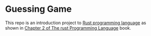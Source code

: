 # Guessing Game

This repo is an introduction project to [Rust programming language](https://www.rust-lang.org/) as shown in [Chapter 2 of The rust Programming Language](https://doc.rust-lang.org/book/ch02-00-guessing-game-tutorial.html) book.
